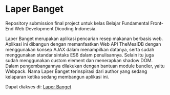 # Laper Banget
Repository submission final project untuk kelas Belajar Fundamental Front-End Web Development Dicoding Indonesia. 

Laper Banget merupakan aplikasi pencarian resep makanan berbasis web. Aplikasi ini dibangun dengan memanfaatkan Web API TheMealDB dengan menggunakan konsep AJAX dalam menampilkan datanya, serta sudah menggunakan standar sintaks ES6 dalam penulisannya. Selain itu juga sudah menggunakan custom element dan menerapkan shadow DOM. Dalam pengembangannya dilakukan dengan bantuan module bundler, yaitu Webpack. Nama Laper Banget terinspirasi dari author yang sedang kelaparan ketika sedang membangun aplikasi ini.

Dapat diakses di: [Laper Banget](https://nashiraoksa.github.io/laper-banget-deploy/)
